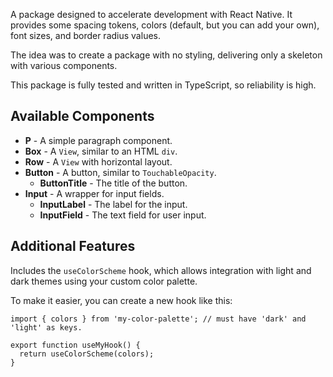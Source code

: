 A package designed to accelerate development with React Native. It provides some spacing tokens, colors (default, but you can add your own), font sizes, and border radius values.

The idea was to create a package with no styling, delivering only a skeleton with various components.

This package is fully tested and written in TypeScript, so reliability is high.

## Available Components

- **P** - A simple paragraph component.
- **Box** - A `View`, similar to an HTML `div`.
- **Row** - A `View` with horizontal layout.
- **Button** - A button, similar to `TouchableOpacity`.
  - **ButtonTitle** - The title of the button.
- **Input** - A wrapper for input fields.
  - **InputLabel** - The label for the input.
  - **InputField** - The text field for user input.

## Additional Features

Includes the `useColorScheme` hook, which allows integration with light and dark themes using your custom color palette.

To make it easier, you can create a new hook like this:

```tsx
import { colors } from 'my-color-palette'; // must have 'dark' and 'light' as keys.

export function useMyHook() {
  return useColorScheme(colors);
}
```